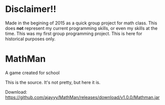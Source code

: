 # Disclaimer!!
Made in the begining of 2015 as a quick group project for math class. This does **not** represent my current programming skills, or even my skills at the time. This was my first group programming project. This is here for historical purposes only.

# MathMan
A game created for school

This is the source. It's not pretty, but here it is.

Download: https://github.com/ajayyy/MathMan/releases/download/v1.0.0/Mathman.jar

